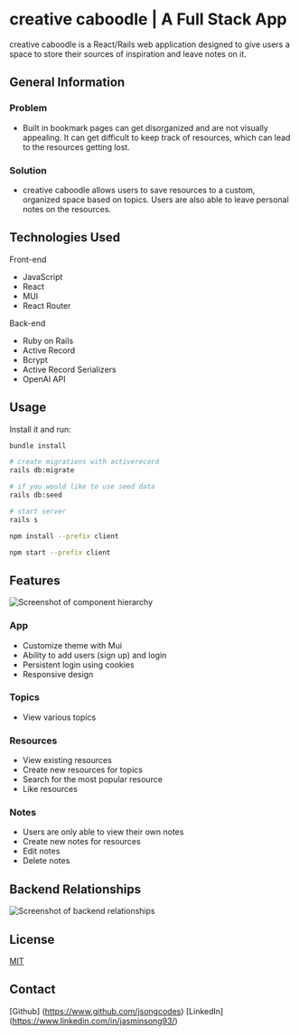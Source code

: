 # creative caboodle | A Full Stack App
creative caboodle is a React/Rails web application designed to give users a space to store their sources of inspiration and leave notes on it.

## General Information
### Problem
* Built in bookmark pages can get disorganized and are not visually appealing.
It can get difficult to keep track of resources, which can lead to the resources getting lost.

### Solution 
* creative caboodle allows users to save resources to a custom, organized space based on topics. Users are also able to leave personal notes on the resources.

## Technologies Used
Front-end
* JavaScript
* React
* MUI
* React Router

Back-end
* Ruby on Rails
* Active Record
* Bcrypt
* Active Record Serializers
* OpenAI API

## Usage
Install it and run:
```bash
bundle install

# create migrations with activerecord
rails db:migrate

# if you would like to use seed data
rails db:seed

# start server
rails s

npm install --prefix client

npm start --prefix client
```

## Features
![Screenshot of component hierarchy](https://imgtr.ee/images/2023/04/02/UEJWq.png)
### App
* Customize theme with Mui
* Ability to add users (sign up) and login
* Persistent login using cookies
* Responsive design

### Topics
* View various topics

### Resources
* View existing resources
* Create new resources for topics
* Search for the most popular resource
* Like resources

### Notes
* Users are only able to view their own notes
* Create new notes for resources
* Edit notes
* Delete notes

## Backend Relationships
![Screenshot of backend relationships](https://imgtr.ee/images/2023/04/07/kithi.png)

## License
[MIT](https://choosealicense.com/licenses/mit/)

## Contact
[Github] (https://www.github.com/jsongcodes)
[LinkedIn] (https://www.linkedin.com/in/jasminsong93/)